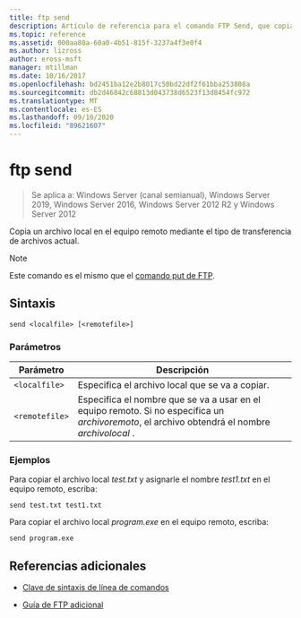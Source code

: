 ```yaml
---
title: ftp send
description: Artículo de referencia para el comando FTP Send, que copia un archivo local en el equipo remoto mediante el tipo de transferencia de archivos actual.
ms.topic: reference
ms.assetid: 000aa80a-60a0-4b51-815f-3237a4f3e0f4
ms.author: lizross
author: eross-msft
manager: mtillman
ms.date: 10/16/2017
ms.openlocfilehash: bd2451ba12e2b8017c50bd22df2f61bba253808a
ms.sourcegitcommit: db2d46842c68813d043738d6523f13d8454fc972
ms.translationtype: MT
ms.contentlocale: es-ES
ms.lasthandoff: 09/10/2020
ms.locfileid: "89621607"
---
```

# <a name="ftp-send"></a>ftp send

> Se aplica a: Windows Server (canal semianual), Windows Server 2019, Windows Server 2016, Windows Server 2012 R2 y Windows Server 2012

Copia un archivo local en el equipo remoto mediante el tipo de transferencia de archivos actual.

> [!NOTE]
> Este comando es el mismo que el [comando put de FTP](ftp-put.md).

## <a name="syntax"></a>Sintaxis

```
send <localfile> [<remotefile>]
```

### <a name="parameters"></a>Parámetros

| Parámetro | Descripción |
| --------- | ----------- |
| `<localfile>` | Especifica el archivo local que se va a copiar. |
| `<remotefile>` | Especifica el nombre que se va a usar en el equipo remoto. Si no especifica un *archivoremoto*, el archivo obtendrá el nombre *archivolocal* . |

### <a name="examples"></a>Ejemplos

Para copiar el archivo local *test.txt* y asignarle el nombre *test1.txt* en el equipo remoto, escriba:

```
send test.txt test1.txt
```

Para copiar el archivo local *program.exe* en el equipo remoto, escriba:

```
send program.exe
```

## <a name="additional-references"></a>Referencias adicionales

- [Clave de sintaxis de línea de comandos](command-line-syntax-key.md)

- [Guía de FTP adicional](/previous-versions/orphan-topics/ws.10/cc756013(v=ws.10))
